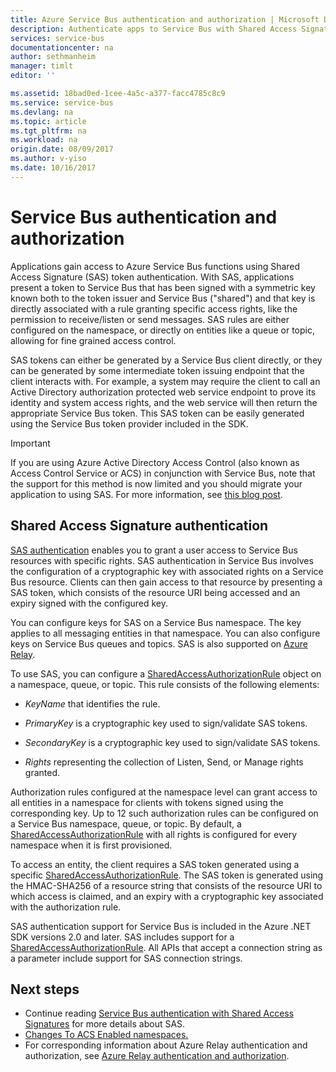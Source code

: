 ```yaml
---
title: Azure Service Bus authentication and authorization | Microsoft Docs
description: Authenticate apps to Service Bus with Shared Access Signature (SAS) authentication.
services: service-bus
documentationcenter: na
author: sethmanheim
manager: timlt
editor: ''

ms.assetid: 18bad0ed-1cee-4a5c-a377-facc4785c8c9
ms.service: service-bus
ms.devlang: na
ms.topic: article
ms.tgt_pltfrm: na
ms.workload: na
origin.date: 08/09/2017
ms.author: v-yiso
ms.date: 10/16/2017
---
```

# Service Bus authentication and authorization

Applications gain access to Azure Service Bus functions using Shared Access Signature (SAS) token authentication. With SAS, applications present a token to Service Bus that has been signed with a symmetric key known both to the token issuer and Service Bus ("shared") and that key is directly associated with a rule granting specific access rights, like the permission to receive/listen or send messages. SAS rules are either configured on the namespace, or directly on entities like a queue or topic, allowing for fine grained access control.

SAS tokens can either be generated by a Service Bus client directly, or they can be generated by some intermediate token issuing endpoint that the client interacts with. For example, a system may require the client to call an Active Directory authorization protected web service endpoint to prove its identity and system access rights, and the web service will then return the appropriate Service Bus token. This SAS token can be easily generated using the Service Bus token provider included in the SDK. 

> [!IMPORTANT]
> If you are using Azure Active Directory Access Control (also known as Access Control Service or ACS) in conjunction with Service Bus, note that the support for this method is now limited and you should migrate your application to using SAS. For more information, see [this blog post](https://blogs.msdn.microsoft.com/servicebus/2017/06/01/upcoming-changes-to-acs-enabled-namespaces/).

## Shared Access Signature authentication
[SAS authentication](service-bus-sas.md) enables you to grant a user access to Service Bus resources with specific rights. SAS authentication in Service Bus involves the configuration of a cryptographic key with associated rights on a Service Bus resource. Clients can then gain access to that resource by presenting a SAS token, which consists of the resource URI being accessed and an expiry signed with the configured key.

You can configure keys for SAS on a Service Bus namespace. The key applies to all messaging entities in that namespace. You can also configure keys on Service Bus queues and topics. SAS is also supported on [Azure Relay](../service-bus-relay/relay-authentication-and-authorization.md).

To use SAS, you can configure a [SharedAccessAuthorizationRule](https://docs.microsoft.com/dotnet/api/microsoft.servicebus.messaging.sharedaccessauthorizationrule) object on a namespace, queue, or topic. This rule consists of the following elements:

- *KeyName* that identifies the rule.

- *PrimaryKey* is a cryptographic key used to sign/validate SAS tokens.

- *SecondaryKey* is a cryptographic key used to sign/validate SAS tokens.

- *Rights* representing the collection of Listen, Send, or Manage rights granted.

Authorization rules configured at the namespace level can grant access to all entities in a namespace for clients with tokens signed using the corresponding key. Up to 12 such authorization rules can be configured on a Service Bus namespace, queue, or topic. By default, a [SharedAccessAuthorizationRule](https://docs.microsoft.com/dotnet/api/microsoft.servicebus.messaging.sharedaccessauthorizationrule) with all rights is configured for every namespace when it is first provisioned.

To access an entity, the client requires a SAS token generated using a specific [SharedAccessAuthorizationRule](https://docs.microsoft.com/dotnet/api/microsoft.servicebus.messaging.sharedaccessauthorizationrule). The SAS token is generated using the HMAC-SHA256 of a resource string that consists of the resource URI to which access is claimed, and an expiry with a cryptographic key associated with the authorization rule.

SAS authentication support for Service Bus is included in the Azure .NET SDK versions 2.0 and later. SAS includes support for a [SharedAccessAuthorizationRule](https://docs.microsoft.com/dotnet/api/microsoft.servicebus.messaging.sharedaccessauthorizationrule). All APIs that accept a connection string as a parameter include support for SAS connection strings.

## Next steps
- Continue reading [Service Bus authentication with Shared Access Signatures](./service-bus-sas.md) for more details about SAS.
- [Changes To ACS Enabled namespaces.](https://blogs.msdn.microsoft.com/servicebus/2017/06/01/upcoming-changes-to-acs-enabled-namespaces/)
- For corresponding information about Azure Relay authentication and authorization, see [Azure Relay authentication and authorization](../service-bus-relay/relay-authentication-and-authorization.md). 
